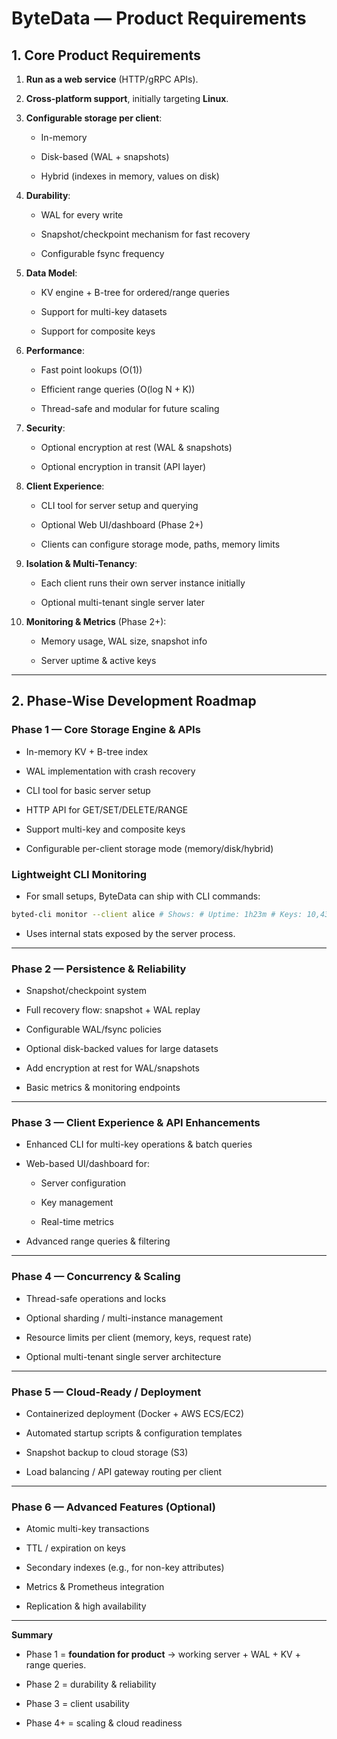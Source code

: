 # **ByteData — Product Requirements**

## **1. Core Product Requirements**

1. **Run as a web service** (HTTP/gRPC APIs).
    
2. **Cross-platform support**, initially targeting **Linux**.
    
3. **Configurable storage per client**:
    
    - In-memory
        
    - Disk-based (WAL + snapshots)
        
    - Hybrid (indexes in memory, values on disk)
        
4. **Durability**:
    
    - WAL for every write
        
    - Snapshot/checkpoint mechanism for fast recovery
        
    - Configurable fsync frequency
        
5. **Data Model**:
    
    - KV engine + B-tree for ordered/range queries
        
    - Support for multi-key datasets
        
    - Support for composite keys
        
6. **Performance**:
    
    - Fast point lookups (O(1))
        
    - Efficient range queries (O(log N + K))
        
    - Thread-safe and modular for future scaling
        
7. **Security**:
    
    - Optional encryption at rest (WAL & snapshots)
        
    - Optional encryption in transit (API layer)
        
8. **Client Experience**:
    
    - CLI tool for server setup and querying
        
    - Optional Web UI/dashboard (Phase 2+)
        
    - Clients can configure storage mode, paths, memory limits
        
9. **Isolation & Multi-Tenancy**:
    
    - Each client runs their own server instance initially
        
    - Optional multi-tenant single server later
        
10. **Monitoring & Metrics** (Phase 2+):
    
    - Memory usage, WAL size, snapshot info
        
    - Server uptime & active keys
        

---

## **2. Phase-Wise Development Roadmap**

### **Phase 1 — Core Storage Engine & APIs**

- In-memory KV + B-tree index
    
- WAL implementation with crash recovery
    
- CLI tool for basic server setup
    
- HTTP API for GET/SET/DELETE/RANGE
    
- Support multi-key and composite keys
    
- Configurable per-client storage mode (memory/disk/hybrid)
    
### **Lightweight CLI Monitoring**

- For small setups, ByteData can ship with CLI commands:
    

``` bash
byted-cli monitor --client alice # Shows: # Uptime: 1h23m # Keys: 10,432 # Memory: 512MB # WAL Size: 120MB # Avg GET latency: 0.8ms # Avg RANGE latency: 5.4ms`
```

- Uses internal stats exposed by the server process.
---

### **Phase 2 — Persistence & Reliability**

- Snapshot/checkpoint system
    
- Full recovery flow: snapshot + WAL replay
    
- Configurable WAL/fsync policies
    
- Optional disk-backed values for large datasets
    
- Add encryption at rest for WAL/snapshots
    
- Basic metrics & monitoring endpoints
    

---

### **Phase 3 — Client Experience & API Enhancements**

- Enhanced CLI for multi-key operations & batch queries
    
- Web-based UI/dashboard for:
    
    - Server configuration
        
    - Key management
        
    - Real-time metrics
        
- Advanced range queries & filtering
    

---

### **Phase 4 — Concurrency & Scaling**

- Thread-safe operations and locks
    
- Optional sharding / multi-instance management
    
- Resource limits per client (memory, keys, request rate)
    
- Optional multi-tenant single server architecture
    

---

### **Phase 5 — Cloud-Ready / Deployment**

- Containerized deployment (Docker + AWS ECS/EC2)
    
- Automated startup scripts & configuration templates
    
- Snapshot backup to cloud storage (S3)
    
- Load balancing / API gateway routing per client
    

---

### **Phase 6 — Advanced Features (Optional)**

- Atomic multi-key transactions
    
- TTL / expiration on keys
    
- Secondary indexes (e.g., for non-key attributes)
    
- Metrics & Prometheus integration
    
- Replication & high availability
    

---

**Summary**

- Phase 1 = **foundation for product** → working server + WAL + KV + range queries.
    
- Phase 2 = durability & reliability
    
- Phase 3 = client usability
    
- Phase 4+ = scaling & cloud readiness